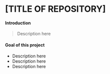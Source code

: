 # [TITLE OF REPOSITORY]

#### Introduction

> Description here


#### Goal of this project 

* Description here 
* Description here 
* Description here 




